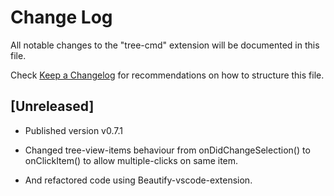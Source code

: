 # Change Log

All notable changes to the "tree-cmd" extension will be documented in this file.

Check [Keep a Changelog](http://keepachangelog.com/) for recommendations on how to structure this file.

## [Unreleased]

- Published version v0.7.1

- Changed tree-view-items behaviour from onDidChangeSelection() to onClickItem() to allow multiple-clicks on same item.

- And refactored code using Beautify-vscode-extension. 
